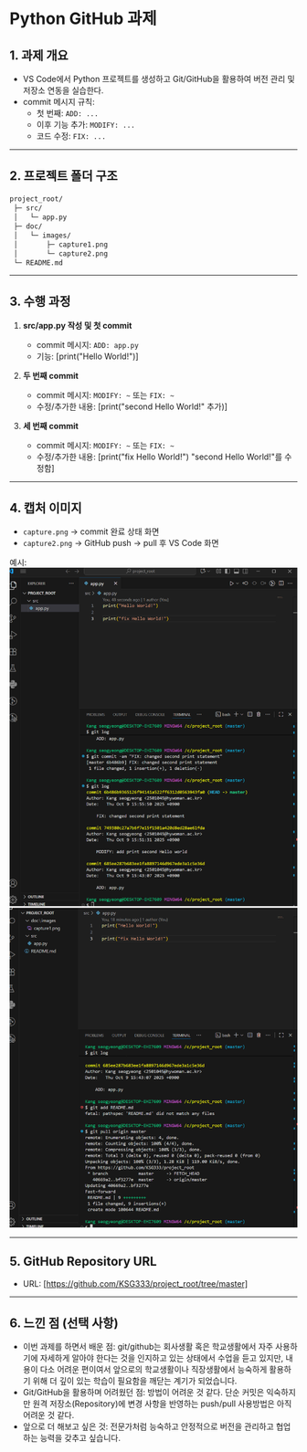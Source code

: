 # Python GitHub 과제

## 1. 과제 개요
- VS Code에서 Python 프로젝트를 생성하고 Git/GitHub을 활용하여 버전 관리 및 저장소 연동을 실습한다.  
- commit 메시지 규칙:  
  - 첫 번째: `ADD: ...`  
  - 이후 기능 추가: `MODIFY: ...`  
  - 코드 수정: `FIX: ...`  

---

## 2. 프로젝트 폴더 구조
```
project_root/
 ├─ src/
 │   └─ app.py
 ├─ doc/
 │   └─ images/
 │       ├─ capture1.png
 │       └─ capture2.png
 └─ README.md
```

---

## 3. 수행 과정
1. **src/app.py 작성 및 첫 commit**
   - commit 메시지: `ADD: app.py`  
   - 기능: [print("Hello World!")]  

2. **두 번째 commit**
   - commit 메시지: `MODIFY: ~` 또는 `FIX: ~`  
   - 수정/추가한 내용: [print("second Hello World!" 추가)]  

3. **세 번째 commit**
   - commit 메시지: `MODIFY: ~` 또는 `FIX: ~`  
   - 수정/추가한 내용: [print("fix Hello World!")   "second Hello World!"를 수정함]  

---

## 4. 캡처 이미지
- `capture.png` → commit 완료 상태 화면  
- `capture2.png` → GitHub push → pull 후 VS Code 화면  

예시:  
![첫번째 캡처](doc/images/capture1.png)  
![두번째 캡처](doc/images/capture2.png)  

---

## 5. GitHub Repository URL
- URL: [https://github.com/KSG333/project_root/tree/master]  

---

## 6. 느낀 점 (선택 사항)
- 이번 과제를 하면서 배운 점: git/github는 회사생활 혹은 학교생활에서 자주 사용하기에 자세하게 알아야 한다는 것을 인지하고 있는 상태에서 수업을 듣고 있지만, 내용이 다소 어려운 편이여서 앞으로의 학교생활이나 직장생활에서 능숙하게 활용하기 위해 더 깊이 있는 학습이 필요함을 깨닫는 계기가 되었습니다.
- Git/GitHub을 활용하며 어려웠던 점:  방법이 어려운 것 같다. 단순 커밋은 익숙하지만 원격 저장소(Repository)에 변경 사항을 반영하는 push/pull 사용방법은 아직 어려운 것 같다.
- 앞으로 더 해보고 싶은 것:  전문가처럼 능숙하고 안정적으로 버전을 관리하고 협업하는 능력을 갖추고 싶습니다.
